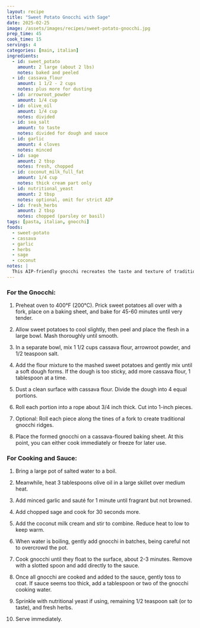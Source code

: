 ```yaml
---
layout: recipe
title: "Sweet Potato Gnocchi with Sage"
date: 2025-02-25
image: /assets/images/recipes/sweet-potato-gnocchi.jpg
prep_time: 45
cook_time: 15
servings: 4
categories: [main, italian]
ingredients:
  - id: sweet_potato
    amount: 2 large (about 2 lbs)
    notes: baked and peeled
  - id: cassava_flour
    amount: 1 1/2 - 2 cups
    notes: plus more for dusting
  - id: arrowroot_powder
    amount: 1/4 cup
  - id: olive_oil
    amount: 1/4 cup
    notes: divided
  - id: sea_salt
    amount: to taste
    notes: divided for dough and sauce
  - id: garlic
    amount: 4 cloves
    notes: minced
  - id: sage
    amount: 2 tbsp
    notes: fresh, chopped
  - id: coconut_milk_full_fat
    amount: 1/4 cup
    notes: thick cream part only
  - id: nutritional_yeast
    amount: 2 tbsp
    notes: optional, omit for strict AIP
  - id: fresh_herbs
    amount: 2 tbsp
    notes: chopped (parsley or basil)
tags: [pasta, italian, gnocchi]
foods:
  - sweet-potato
  - cassava
  - garlic
  - herbs
  - sage
  - coconut
notes: |
  This AIP-friendly gnocchi recreates the taste and texture of traditional Italian gnocchi using sweet potatoes and cassava flour. The result is pillowy soft pasta with a delicious sage sauce. The gnocchi can be made ahead and frozen before cooking - just place them on a baking sheet until solid, then transfer to a freezer bag. Cook from frozen by adding an extra minute to the boiling time.
---
```

### For the Gnocchi:

1. Preheat oven to 400°F (200°C). Prick sweet potatoes all over with a fork, place on a baking sheet, and bake for 45-60 minutes until very tender.

2. Allow sweet potatoes to cool slightly, then peel and place the flesh in a large bowl. Mash thoroughly until smooth.

3. In a separate bowl, mix 1 1/2 cups cassava flour, arrowroot powder, and 1/2 teaspoon salt.

4. Add the flour mixture to the mashed sweet potatoes and gently mix until a soft dough forms. If the dough is too sticky, add more cassava flour, 1 tablespoon at a time.

5. Dust a clean surface with cassava flour. Divide the dough into 4 equal portions.

6. Roll each portion into a rope about 3/4 inch thick. Cut into 1-inch pieces.

7. Optional: Roll each piece along the tines of a fork to create traditional gnocchi ridges.

8. Place the formed gnocchi on a cassava-floured baking sheet. At this point, you can either cook immediately or freeze for later use.

### For Cooking and Sauce:

1. Bring a large pot of salted water to a boil.

2. Meanwhile, heat 3 tablespoons olive oil in a large skillet over medium heat.

3. Add minced garlic and sauté for 1 minute until fragrant but not browned.

4. Add chopped sage and cook for 30 seconds more.

5. Add the coconut milk cream and stir to combine. Reduce heat to low to keep warm.

6. When water is boiling, gently add gnocchi in batches, being careful not to overcrowd the pot.

7. Cook gnocchi until they float to the surface, about 2-3 minutes. Remove with a slotted spoon and add directly to the sauce.

8. Once all gnocchi are cooked and added to the sauce, gently toss to coat. If sauce seems too thick, add a tablespoon or two of the gnocchi cooking water.

9. Sprinkle with nutritional yeast if using, remaining 1/2 teaspoon salt (or to taste), and fresh herbs.

10. Serve immediately.